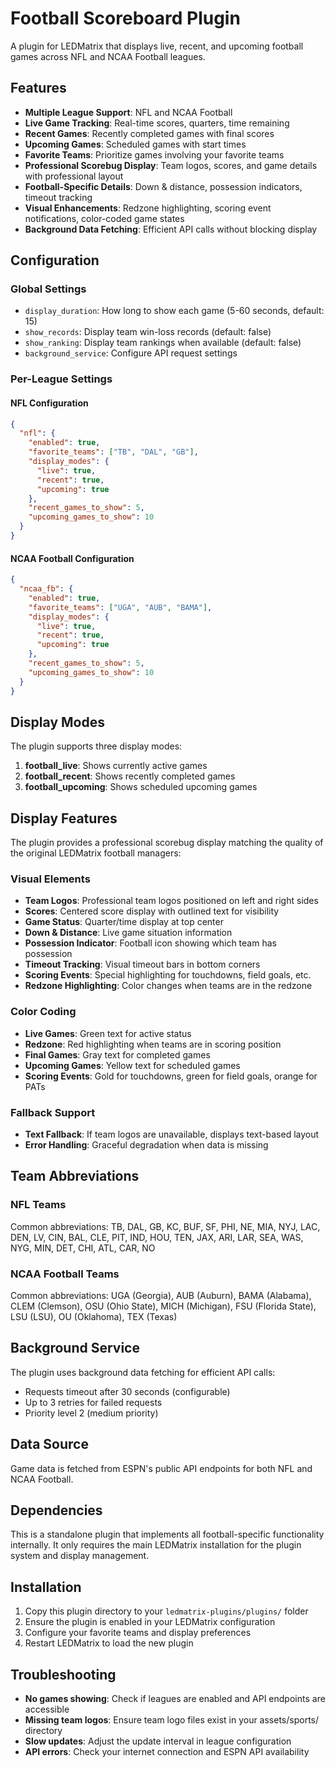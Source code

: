 # Football Scoreboard Plugin

A plugin for LEDMatrix that displays live, recent, and upcoming football games across NFL and NCAA Football leagues.

## Features

- **Multiple League Support**: NFL and NCAA Football
- **Live Game Tracking**: Real-time scores, quarters, time remaining
- **Recent Games**: Recently completed games with final scores
- **Upcoming Games**: Scheduled games with start times
- **Favorite Teams**: Prioritize games involving your favorite teams
- **Professional Scorebug Display**: Team logos, scores, and game details with professional layout
- **Football-Specific Details**: Down & distance, possession indicators, timeout tracking
- **Visual Enhancements**: Redzone highlighting, scoring event notifications, color-coded game states
- **Background Data Fetching**: Efficient API calls without blocking display

## Configuration

### Global Settings

- `display_duration`: How long to show each game (5-60 seconds, default: 15)
- `show_records`: Display team win-loss records (default: false)
- `show_ranking`: Display team rankings when available (default: false)
- `background_service`: Configure API request settings

### Per-League Settings

#### NFL Configuration

```json
{
  "nfl": {
    "enabled": true,
    "favorite_teams": ["TB", "DAL", "GB"],
    "display_modes": {
      "live": true,
      "recent": true,
      "upcoming": true
    },
    "recent_games_to_show": 5,
    "upcoming_games_to_show": 10
  }
}
```

#### NCAA Football Configuration

```json
{
  "ncaa_fb": {
    "enabled": true,
    "favorite_teams": ["UGA", "AUB", "BAMA"],
    "display_modes": {
      "live": true,
      "recent": true,
      "upcoming": true
    },
    "recent_games_to_show": 5,
    "upcoming_games_to_show": 10
  }
}
```

## Display Modes

The plugin supports three display modes:

1. **football_live**: Shows currently active games
2. **football_recent**: Shows recently completed games
3. **football_upcoming**: Shows scheduled upcoming games

## Display Features

The plugin provides a professional scorebug display matching the quality of the original LEDMatrix football managers:

### Visual Elements
- **Team Logos**: Professional team logos positioned on left and right sides
- **Scores**: Centered score display with outlined text for visibility
- **Game Status**: Quarter/time display at top center
- **Down & Distance**: Live game situation information
- **Possession Indicator**: Football icon showing which team has possession
- **Timeout Tracking**: Visual timeout bars in bottom corners
- **Scoring Events**: Special highlighting for touchdowns, field goals, etc.
- **Redzone Highlighting**: Color changes when teams are in the redzone

### Color Coding
- **Live Games**: Green text for active status
- **Redzone**: Red highlighting when teams are in scoring position
- **Final Games**: Gray text for completed games
- **Upcoming Games**: Yellow text for scheduled games
- **Scoring Events**: Gold for touchdowns, green for field goals, orange for PATs

### Fallback Support
- **Text Fallback**: If team logos are unavailable, displays text-based layout
- **Error Handling**: Graceful degradation when data is missing

## Team Abbreviations

### NFL Teams
Common abbreviations: TB, DAL, GB, KC, BUF, SF, PHI, NE, MIA, NYJ, LAC, DEN, LV, CIN, BAL, CLE, PIT, IND, HOU, TEN, JAX, ARI, LAR, SEA, WAS, NYG, MIN, DET, CHI, ATL, CAR, NO

### NCAA Football Teams
Common abbreviations: UGA (Georgia), AUB (Auburn), BAMA (Alabama), CLEM (Clemson), OSU (Ohio State), MICH (Michigan), FSU (Florida State), LSU (LSU), OU (Oklahoma), TEX (Texas)

## Background Service

The plugin uses background data fetching for efficient API calls:

- Requests timeout after 30 seconds (configurable)
- Up to 3 retries for failed requests
- Priority level 2 (medium priority)

## Data Source

Game data is fetched from ESPN's public API endpoints for both NFL and NCAA Football.

## Dependencies

This is a standalone plugin that implements all football-specific functionality internally. It only requires the main LEDMatrix installation for the plugin system and display management.

## Installation

1. Copy this plugin directory to your `ledmatrix-plugins/plugins/` folder
2. Ensure the plugin is enabled in your LEDMatrix configuration
3. Configure your favorite teams and display preferences
4. Restart LEDMatrix to load the new plugin

## Troubleshooting

- **No games showing**: Check if leagues are enabled and API endpoints are accessible
- **Missing team logos**: Ensure team logo files exist in your assets/sports/ directory
- **Slow updates**: Adjust the update interval in league configuration
- **API errors**: Check your internet connection and ESPN API availability
